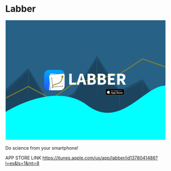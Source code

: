 # Labber

![img](https://github.com/edvilme/Labber/blob/master/poster.jpg)

Do science from your smartphone!

APP STORE LINK 
https://itunes.apple.com/us/app/labber/id1378041486?l=es&ls=1&mt=8

